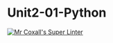 # Unit2-01-Python
[![Mr Coxall's Super Linter](https://github.com/ICS3U-Programming-Tomi-O/Unit2-01-Python/workflows/Mr%20Coxall's%20Super%20Linter/badge.svg)](https://github.com/ICS3U-Programming-Tomi-O/Unit2-01-Python/actions/)
